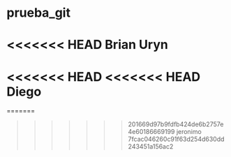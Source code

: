 # prueba_git
<<<<<<< HEAD
Brian Uryn
=======

<<<<<<< HEAD
<<<<<<< HEAD
Diego
=======
=======
>>>>>>> 201669d97b9fdfb424de6b2757e4e60186669199
jeronimo
>>>>>>> 7fcac046260c91f63d254d630dd243451a156ac2
